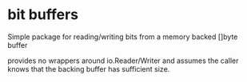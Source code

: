 # bit buffers

Simple package for reading/writing bits from a memory backed []byte buffer

provides no wrappers around io.Reader/Writer and assumes the caller knows
that the backing buffer has sufficient size.
